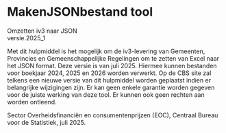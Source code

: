 # MakenJSONbestand tool

Omzetten iv3 naar JSON             
versie.2025_1				
								
Met dit hulpmiddel is het mogelijk om de iv3-levering van Gemeenten, Provincies en Gemeenschappelijke Regelingen om te zetten van Excel naar het JSON format.
Deze versie is van juli 2025. Hiermee kunnen bestanden voor boekjaar 2024, 2025 en 2026 worden verwerkt.
Op de CBS site zal telkens een nieuwe versie van dit hulpmiddel worden geplaatst indien er belangrijke wijzigingen zijn.
Er kan geen enkele garantie worden gegeven voor de juiste werking van deze tool. Er kunnen ook geen rechten aan worden ontleend.

Sector Overheidsfinanciën en consumentenprijzen (EOC), Centraal Bureau voor de Statistiek, juli 2025.
